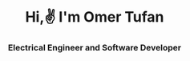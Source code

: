 <img srsc="https://github.com/otufan/otufan/blob/main/Banner.jpg?raw=true">

<h1 align="center">Hi,✌️ I'm Omer Tufan</h1>

<h3 align="center">Electrical Engineer and Software Developer</h3>

<p align="justify"></p>
